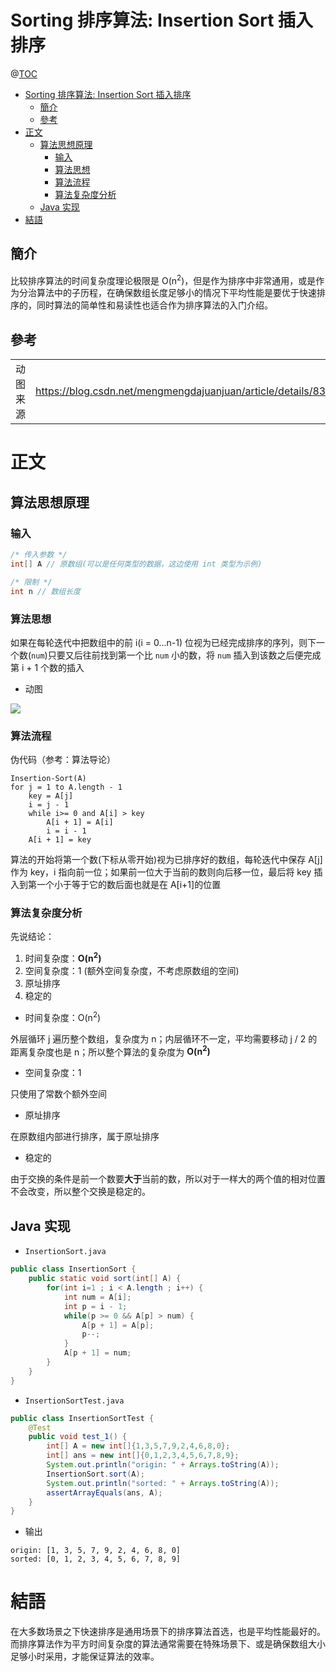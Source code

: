 # Sorting 排序算法: Insertion Sort 插入排序

@[TOC](文章目錄)

<!-- TOC -->

- [Sorting 排序算法: Insertion Sort 插入排序](#sorting-排序算法-insertion-sort-插入排序)
  - [簡介](#簡介)
  - [參考](#參考)
- [正文](#正文)
  - [算法思想原理](#算法思想原理)
    - [输入](#输入)
    - [算法思想](#算法思想)
    - [算法流程](#算法流程)
    - [算法复杂度分析](#算法复杂度分析)
  - [Java 实现](#java-实现)
- [結語](#結語)

<!-- /TOC -->

## 簡介

比较排序算法的时间复杂度理论极限是 O(n<sup>2</sup>)，但是作为排序中非常通用，或是作为分治算法中的子历程，在确保数组长度足够小的情况下平均性能是要优于快速排序的，同时算法的简单性和易读性也适合作为排序算法的入门介绍。

## 參考

<table>
  <tr>
    <td>动图来源</td>
    <td><a href="https://blog.csdn.net/mengmengdajuanjuan/article/details/83932933">https://blog.csdn.net/mengmengdajuanjuan/article/details/83932933</a></td>
  </tr>
</table>

# 正文

## 算法思想原理

### 输入

```java
/* 传入参数 */
int[] A // 原数组(可以是任何类型的数据，这边使用 int 类型为示例)

/* 限制 */
int n // 数组长度
```

### 算法思想

如果在每轮迭代中把数组中的前 i(i = 0...n-1) 位视为已经完成排序的序列，则下一个数(`num`)只要又后往前找到第一个比 `num` 小的数，将 `num` 插入到该数之后便完成第 i + 1 个数的插入

- 动图

![](https://picures.oss-cn-beijing.aliyuncs.com/img/insertion_sort.gif)

### 算法流程

伪代码（参考：算法导论）

```
Insertion-Sort(A)
for j = 1 to A.length - 1
    key = A[j]
    i = j - 1
    while i>= 0 and A[i] > key
        A[i + 1] = A[i]
        i = i - 1
    A[i + 1] = key
```

算法的开始将第一个数(下标从零开始)视为已排序好的数组，每轮迭代中保存 A\[j\] 作为 key，i 指向前一位；如果前一位大于当前的数则向后移一位，最后将 key 插入到第一个小于等于它的数后面也就是在 A\[i+1\]的位置

### 算法复杂度分析

先说结论：

1. 时间复杂度：**O(n<sup>2</sup>)**
2. 空间复杂度：1 (额外空间复杂度，不考虑原数组的空间)
3. 原址排序
4. 稳定的

- 时间复杂度：O(n<sup>2</sup>)

外层循环 j 遍历整个数组，复杂度为 n；内层循环不一定，平均需要移动 j / 2 的距离复杂度也是 n；所以整个算法的复杂度为 **O(n<sup>2</sup>)**

- 空间复杂度：1 
  
只使用了常数个额外空间

- 原址排序

在原数组内部进行排序，属于原址排序

- 稳定的

由于交换的条件是前一个数要**大于**当前的数，所以对于一样大的两个值的相对位置不会改变，所以整个交换是稳定的。

## Java 实现

- `InsertionSort.java`

```java
public class InsertionSort {
    public static void sort(int[] A) {
        for(int i=1 ; i < A.length ; i++) {
            int num = A[i];
            int p = i - 1;
            while(p >= 0 && A[p] > num) {
                A[p + 1] = A[p];
                p--;
            }
            A[p + 1] = num;
        }
    }
}

```

- `InsertionSortTest.java`

```java
public class InsertionSortTest {
    @Test
    public void test_1() {
        int[] A = new int[]{1,3,5,7,9,2,4,6,8,0};
        int[] ans = new int[]{0,1,2,3,4,5,6,7,8,9};
        System.out.println("origin: " + Arrays.toString(A));
        InsertionSort.sort(A);
        System.out.println("sorted: " + Arrays.toString(A));
        assertArrayEquals(ans, A);
    }
}
```

- 输出

```
origin: [1, 3, 5, 7, 9, 2, 4, 6, 8, 0]
sorted: [0, 1, 2, 3, 4, 5, 6, 7, 8, 9]
```

# 結語

在大多数场景之下快速排序是通用场景下的排序算法首选，也是平均性能最好的。而排序算法作为平方时间复杂度的算法通常需要在特殊场景下、或是确保数组大小足够小时采用，才能保证算法的效率。
